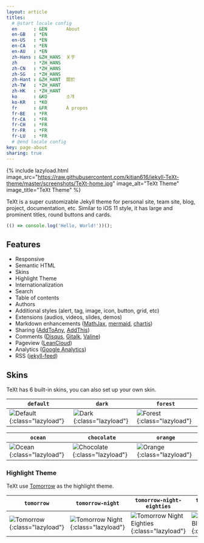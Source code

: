 ```yaml
---
layout: article
titles:
  # @start locale config
  en      : &EN       About
  en-GB   : *EN
  en-US   : *EN
  en-CA   : *EN
  en-AU   : *EN
  zh-Hans : &ZH_HANS  关于
  zh      : *ZH_HANS
  zh-CN   : *ZH_HANS
  zh-SG   : *ZH_HANS
  zh-Hant : &ZH_HANT  關於
  zh-TW   : *ZH_HANT
  zh-HK   : *ZH_HANT
  ko      : &KO       소개
  ko-KR   : *KO
  fr      : &FR       À propos
  fr-BE   : *FR
  fr-CA   : *FR
  fr-CH   : *FR
  fr-FR   : *FR
  fr-LU   : *FR
  # @end locale config
key: page-about
sharing: true
---
```


{% include lazyload.html image_src="https://raw.githubusercontent.com/kitian616/jekyll-TeXt-theme/master/screenshots/TeXt-home.jpg" image_alt="TeXt Theme" image_title="TeXt Theme" %}

TeXt is a super customizable Jekyll theme for personal site, team site, blog, project, documentation, etc. Similar to iOS 11 style, it has large and prominent titles, round buttons and cards.

```javascript
(() => console.log('Hello, World!'))();
```

## Features

- Responsive
- Semantic HTML
- Skins
- Highlight Theme
- Internationalization
- Search
- Table of contents
- Authors
- Additional styles (alert, tag, image, icon, button, grid, etc)
- Extensions (audios, videos, slides, demos)
- Markdown enhancements ([MathJax](https://www.mathjax.org/), [mermaid](https://mermaidjs.github.io/), [chartjs](http://www.chartjs.org/))
- Sharing ([AddToAny](https://www.addtoany.com/), [AddThis](https://www.addthis.com/))
- Comments ([Disqus](https://disqus.com/), [Gitalk](https://gitalk.github.io/), [Valine](https://valine.js.org/en/))
- Pageview ([LeanCloud](https://leancloud.cn/))
- Analytics ([Google Analytics](https://analytics.google.com/analytics/web/))
- RSS ([jekyll-feed](https://github.com/jekyll/jekyll-feed))

## Skins

TeXt has 6 built-in skins, you can also set up your own skin.

| `default` | `dark` | `forest` |
| --- |  --- | --- |
| ![Default](https://raw.githubusercontent.com/kitian616/jekyll-TeXt-theme/master/screenshots/skins_default.jpg){:class="lazyload"} | ![Dark](https://raw.githubusercontent.com/kitian616/jekyll-TeXt-theme/master/screenshots/skins_dark.jpg){:class="lazyload"} | ![Forest](https://raw.githubusercontent.com/kitian616/jekyll-TeXt-theme/master/screenshots/skins_forest.jpg){:class="lazyload"} |

| `ocean` | `chocolate` | `orange` |
| --- |  --- | --- |
| ![Ocean](https://raw.githubusercontent.com/kitian616/jekyll-TeXt-theme/master/screenshots/skins_ocean.jpg){:class="lazyload"} | ![Chocolate](https://raw.githubusercontent.com/kitian616/jekyll-TeXt-theme/master/screenshots/skins_chocolate.jpg){:class="lazyload"} | ![Orange](https://raw.githubusercontent.com/kitian616/jekyll-TeXt-theme/master/screenshots/skins_orange.jpg){:class="lazyload"} |

### Highlight Theme

TeXt use [Tomorrow](https://github.com/chriskempson/tomorrow-theme) as the highlight theme.

| `tomorrow` | `tomorrow-night` | `tomorrow-night-eighties` | `tomorrow-night-blue` | `tomorrow-night-bright` |
| --- |  --- | --- | --- |  --- |
| ![Tomorrow](https://raw.githubusercontent.com/kitian616/jekyll-TeXt-theme/master/screenshots/highlight_tomorrow.png){:class="lazyload"} | ![Tomorrow Night](https://raw.githubusercontent.com/kitian616/jekyll-TeXt-theme/master/screenshots/highlight_tomorrow-night.png){:class="lazyload"} | ![Tomorrow Night Eighties](https://raw.githubusercontent.com/kitian616/jekyll-TeXt-theme/master/screenshots/highlight_tomorrow-night-eighties.png){:class="lazyload"} | ![Tomorrow Night Blue](https://raw.githubusercontent.com/kitian616/jekyll-TeXt-theme/master/screenshots/highlight_tomorrow-night-blue.png){:class="lazyload"} | ![Tomorrow Night Bright](https://raw.githubusercontent.com/kitian616/jekyll-TeXt-theme/master/screenshots/highlight_tomorrow-night-bright.png){:class="lazyload"} |
